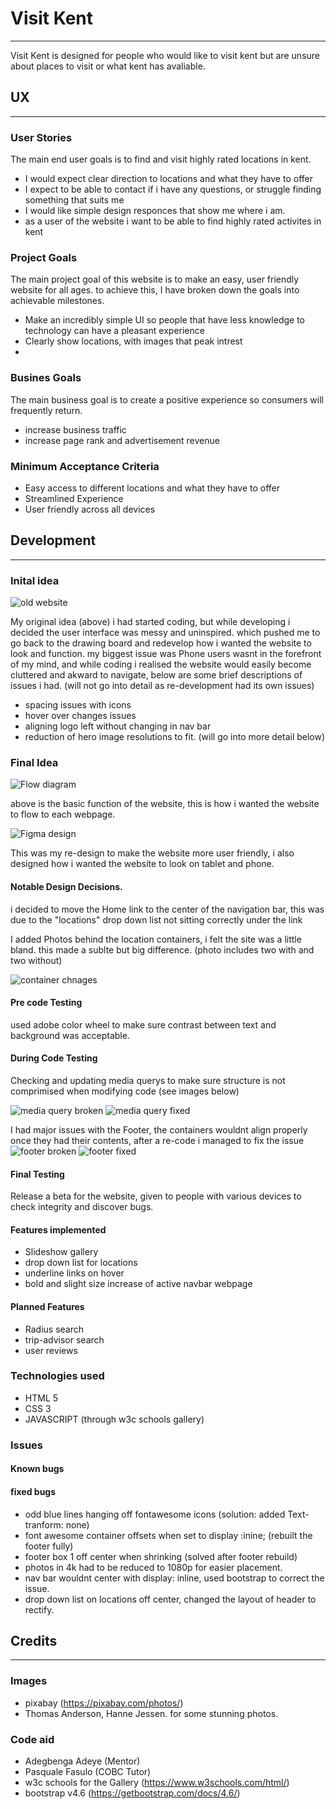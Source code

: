 # Visit Kent

---

Visit Kent is designed for people who would like to visit kent but are unsure about places to visit or what kent has avaliable.

## UX

---

### User Stories

The main end user goals is to find and visit highly rated locations in kent.

- I would expect clear direction to locations and what they have to offer
- I expect to be able to contact if i have any questions, or struggle finding something that suits me
- I would like simple design responces that show me where i am.
- as a user of the website i want to be able to find highly rated activites in kent

### Project Goals

The main project goal of this website is to make an easy, user friendly website for all ages. to achieve this, I have broken down the goals into achievable milestones.

- Make an incredibly simple UI so people that have less knowledge to technology can have a pleasant experience
- Clearly show locations, with images that peak intrest
-

### Busines Goals

The main business goal is to create a positive experience so consumers will frequently return.

- increase business traffic
- increase page rank and advertisement revenue

### Minimum Acceptance Criteria

- Easy access to different locations and what they have to offer
- Streamlined Experience
- User friendly across all devices

## Development

---

### Inital idea

![old website](assets/Readme-assets/oldwebsite.jpg "oldwebsite")

My original idea (above) i had started coding, but while developing i decided the user interface was messy and uninspired. which pushed me to go back to the drawing board and redevelop how i wanted the website to look and function. my biggest issue was Phone users wasnt in the forefront of my mind, and while coding i realised the website would easily become cluttered and akward to navigate, below are some brief descriptions of issues i had. (will not go into detail as re-development had its own issues)

- spacing issues with icons
- hover over changes issues
- aligning logo left without changing in nav bar
- reduction of hero image resolutions to fit. (will go into more detail below)

### Final Idea

![Flow diagram](assets/Readme-assets/FlowDiag.PNG "Flowdiag")

above is the basic function of the website, this is how i wanted the website to flow to each webpage.

![Figma design](assets/Readme-assets/Figma.PNG "Figma")

This was my re-design to make the website more user friendly, i also designed how i wanted the website to look on tablet and phone.

#### Notable Design Decisions.

i decided to move the Home link to the center of the navigation bar, this was due to the "locations" drop down list not sitting correctly under the link

I added Photos behind the location containers, i felt the site was a little bland. this made a sublte but big difference. (photo includes two with and two without)

![container chnages](assets/Readme-assets/Notable-change-containers.PNG "containerchanges")

####  Pre code Testing

used adobe color wheel to make sure contrast between text and background was acceptable.

#### During Code Testing

Checking and updating media querys to make sure structure is not comprimised when modifying code (see images below)

![media query broken](assets/Readme-assets/Checking-media-quieries-broken.PNG "brokenquery")
![media query fixed](assets/Readme-assets/Checking-media-quieries-fixed.PNG "fixedquery")

I had major issues with the Footer, the containers wouldnt align properly once they had their contents, after a re-code i managed to fix the issue
![footer broken](assets/Readme-assets/broken-footer.png "brokenfooter")
![footer fixed](assets/Readme-assets/Fixed-Footer.PNG "fixedfooter")

#### Final Testing

Release a beta for the website, given to people with various devices to check integrity and discover bugs.

#### Features implemented

* Slideshow gallery
* drop down list for locations
* underline links on hover
* bold and slight size increase of active navbar webpage

#### Planned Features

* Radius search
* trip-advisor search
* user reviews

### Technologies used

* HTML 5
* CSS 3
* JAVASCRIPT (through w3c schools gallery)

### Issues

#### Known bugs

#### fixed bugs

* odd blue lines hanging off fontawesome icons (solution: added Text-tranform: none)
* font awesome container offsets when set to display :inine; (rebuilt the footer fully)
* footer box 1 off center when shrinking (solved after footer rebuild)
* photos in 4k had to be reduced to 1080p for easier placement.
* nav bar wouldnt center with display: inline, used bootstrap to correct the issue.
* drop down list on locations off center, changed the layout of header to rectify.

## Credits

---

### Images
* pixabay (https://pixabay.com/photos/)
* Thomas Anderson, Hanne Jessen. for some stunning photos.

### Code aid
* Adegbenga Adeye (Mentor)
* Pasquale Fasulo (COBC Tutor)
* w3c schools for the Gallery (https://www.w3schools.com/html/)
* bootstrap v4.6 (https://getbootstrap.com/docs/4.6/)